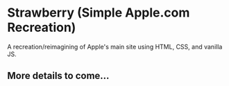 # Strawberry (Simple Apple.com Recreation)
A recreation/reimagining of Apple's main site using HTML, CSS, and vanilla JS. 

## More details to come...